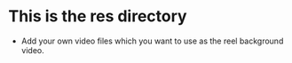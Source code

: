 # This is the res directory 

- Add your own video files which you want to use as the reel background video.
